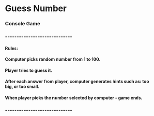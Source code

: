 # Guess Number
### Console Game
### -----------------------------
#### Rules:
#### Computer picks random number from 1 to 100.
#### Player tries to guess it.
#### After each answer from player, computer generates hints such as: too big, or too small.
#### When player picks the number selected by computer - game ends.
### -----------------------------